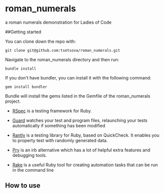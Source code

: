 # roman_numerals
a roman numerals demonstration for Ladies of Code

##Getting started

You can clone down the repo with:

```
git clone git@github.com:tsetsova/roman_numerals.git
```

Navigate to the roman_numerals directory and then run:

```
bundle install
```

If you don't have bundler, you can install it with the following command:

```
gem install bundler
```

Bundle will install the gems listed in the Gemfile of the roman_numerals project.

* [RSpec](http://rspec.info/) is a testing framework for Ruby.

* [Guard](https://github.com/guard/guard-rspec) watches your test and program files, relaunching your tests automatically if something has been modified

* [Rantly](https://github.com/hayeah/rantly) is a testing library for Ruby, based on QuickCheck. It enables you to property test with randomly generated data. 

* [Pry](http://pryrepl.org/) is an irb alternative which has a lot of helpful extra features and debugging tools.

* [Rake](http://rake.rubyforge.org/) is a useful Ruby tool for creating automation tasks that can be run in the command line

## How to use


